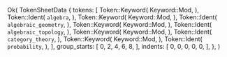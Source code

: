 Ok(
    TokenSheetData {
        tokens: [
            Token::Keyword(
                Keyword::Mod,
            ),
            Token::Ident(
                `algebra`,
            ),
            Token::Keyword(
                Keyword::Mod,
            ),
            Token::Ident(
                `algebraic_geometry`,
            ),
            Token::Keyword(
                Keyword::Mod,
            ),
            Token::Ident(
                `algebraic_topology`,
            ),
            Token::Keyword(
                Keyword::Mod,
            ),
            Token::Ident(
                `category_theory`,
            ),
            Token::Keyword(
                Keyword::Mod,
            ),
            Token::Ident(
                `probability`,
            ),
        ],
        group_starts: [
            0,
            2,
            4,
            6,
            8,
        ],
        indents: [
            0,
            0,
            0,
            0,
            0,
        ],
    },
)